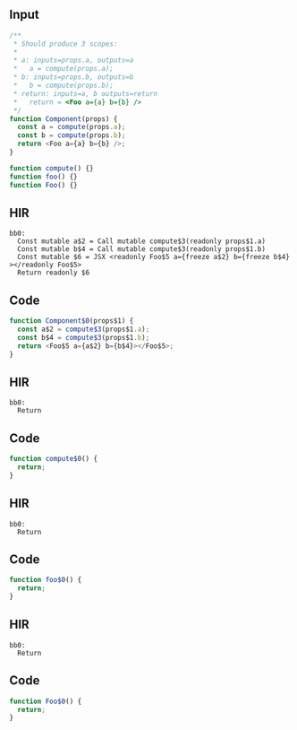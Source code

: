 
## Input

```javascript
/**
 * Should produce 3 scopes:
 *
 * a: inputs=props.a, outputs=a
 *   a = compute(props.a);
 * b: inputs=props.b, outputs=b
 *   b = compute(props.b);
 * return: inputs=a, b outputs=return
 *   return = <Foo a={a} b={b} />
 */
function Component(props) {
  const a = compute(props.a);
  const b = compute(props.b);
  return <Foo a={a} b={b} />;
}

function compute() {}
function foo() {}
function Foo() {}

```

## HIR

```
bb0:
  Const mutable a$2 = Call mutable compute$3(readonly props$1.a)
  Const mutable b$4 = Call mutable compute$3(readonly props$1.b)
  Const mutable $6 = JSX <readonly Foo$5 a={freeze a$2} b={freeze b$4} ></readonly Foo$5>
  Return readonly $6
```

## Code

```javascript
function Component$0(props$1) {
  const a$2 = compute$3(props$1.a);
  const b$4 = compute$3(props$1.b);
  return <Foo$5 a={a$2} b={b$4}></Foo$5>;
}

```
## HIR

```
bb0:
  Return
```

## Code

```javascript
function compute$0() {
  return;
}

```
## HIR

```
bb0:
  Return
```

## Code

```javascript
function foo$0() {
  return;
}

```
## HIR

```
bb0:
  Return
```

## Code

```javascript
function Foo$0() {
  return;
}

```
      